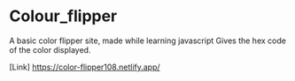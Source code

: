 # Colour_flipper
A basic color flipper site, made while learning javascript
Gives the hex code of the color displayed.

[Link] https://color-flipper108.netlify.app/


